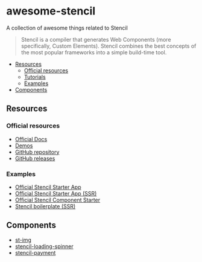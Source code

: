 # awesome-stencil

A collection of awesome things related to Stencil

> Stencil is a compiler that generates Web Components (more specifically, Custom Elements). Stencil combines the best concepts of the most popular frameworks into a simple build-time tool.

- [Resources](#resources)
  - [Official resources](#official-resources)
  - [Tutorials](#tutorials)
  - [Examples](#examples)
- [Components](#components)

## Resources

### Official resources

- [Official Docs](https://stenciljs.com/)
- [Demos](https://stenciljs.com/demos)
- [GitHub repository](https://github.com/ionic-team/stencil)
- [GitHub releases](https://github.com/ionic-team/stencil/releases)

### Examples

- [Official Stencil Starter App](https://github.com/ionic-team/stencil-starter)
- [Official Stencil Starter App (SSR)](https://github.com/ionic-team/stencil-starter-ssr)
- [Official Stencil Component Starter](https://github.com/ionic-team/stencil-component-starter)
- [Stencil boilerplate (SSR)](https://github.com/mitchellsimoens/stencil-boilerplate)

## Components

- [st-img](https://github.com/jgw96/st-img)
- [stencil-loading-spinner](https://github.com/seanwuapps/stencil-loading-spinner)
- [stencil-payment](https://github.com/Fdom92/stencil-payment)
